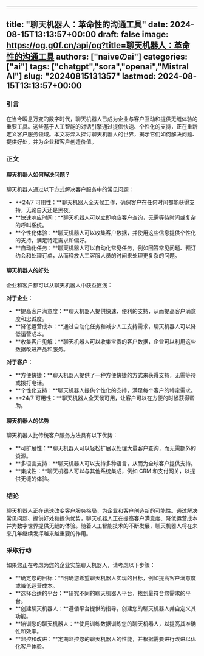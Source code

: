 
---
title: "聊天机器人：革命性的沟通工具"
date: 2024-08-15T13:13:57+00:00
draft: false
image: https://og.g0f.cn/api/og?title=聊天机器人：革命性的沟通工具
authors: ["naiveのai"]
categories: ["ai"]
tags: ["chatgpt","sora","openai","Mistral AI"]
slug: "20240815131357"
lastmod: 2024-08-15T13:13:57+00:00
---
### 引言

在当今瞬息万变的数字时代，聊天机器人已成为企业与客户互动和提供无缝体验的重要工具。这些基于人工智能的对话引擎通过提供快速、个性化的支持，正在重新定义客户服务领域。本文将深入探讨聊天机器人的世界，揭示它们如何解决问题、提供好处，并为企业和客户创造价值。

### 正文

#### 聊天机器人如何解决问题？

聊天机器人通过以下方式解决客户服务中的常见问题：

* **24/7 可用性：**聊天机器人全天候工作，确保客户在任何时间都能获得支持，无论白天还是黑夜。
* **快速响应时间：**聊天机器人可以立即响应客户查询，无需等待时间或复杂的呼叫系统。
* **个性化体验：**聊天机器人可以收集客户数据，并使用这些信息提供个性化的支持，满足特定需求和偏好。
* **自动化任务：**聊天机器人可以自动化常见任务，例如回答常见问题、预订约会和处理订单，从而释放人工客服人员的时间来处理更复杂的问题。

#### 聊天机器人的好处

企业和客户都可以从聊天机器人中获益匪浅：

**对于企业：**

* **提高客户满意度：**聊天机器人提供快速、便利的支持，从而提高客户满意度和忠诚度。
* **降低运营成本：**通过自动化任务和减少人工支持需求，聊天机器人可以降低运营成本。
* **收集客户见解：**聊天机器人可以收集宝贵的客户数据，企业可以利用这些数据改进产品和服务。

**对于客户：**

* **方便快捷：**聊天机器人提供了一种方便快捷的方式来获得支持，无需等待或拨打电话。
* **个性化支持：**聊天机器人提供个性化的支持，满足每个客户的特定需求。
* **24/7 可用性：**聊天机器人全天候可用，让客户可以在方便的时候获得帮助。

#### 聊天机器人的优势

聊天机器人比传统客户服务方法具有以下优势：

* **可扩展性：**聊天机器人可以轻松扩展以处理大量客户查询，而无需额外的资源。
* **多语言支持：**聊天机器人可以支持多种语言，从而为全球客户提供支持。
* **集成性：**聊天机器人可以与其他系统集成，例如 CRM 和支付网关，以提供无缝的体验。

### 结论

聊天机器人正在迅速改变客户服务格局，为企业和客户创造新的可能性。通过解决常见问题、提供好处和提供优势，聊天机器人正在提高客户满意度、降低运营成本并为数字世界提供无缝的体验。随着人工智能技术的不断发展，聊天机器人将在未来几年继续发挥越来越重要的作用。

### 采取行动

如果您正在考虑为您的企业实施聊天机器人，请考虑以下步骤：

* **确定您的目标：**明确您希望聊天机器人实现的目标，例如提高客户满意度或降低运营成本。
* **选择合适的平台：**研究不同的聊天机器人平台，找到最符合您需求的平台。
* **创建聊天机器人：**遵循平台提供的指导，创建您的聊天机器人并自定义其功能。
* **培训您的聊天机器人：**使用训练数据训练您的聊天机器人，以提高其准确性和效率。
* **监控和改进：**定期监控您的聊天机器人的性能，并根据需要进行改进以优化客户体验。